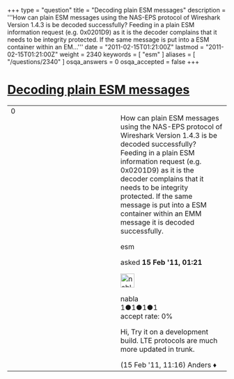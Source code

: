 +++
type = "question"
title = "Decoding plain ESM messages"
description = '''How can plain ESM messages using the NAS-EPS protocol of Wireshark Version 1.4.3 is be decoded successfully? Feeding in a plain ESM information request (e.g. 0x0201D9) as it is the decoder complains that it needs to be integrity protected. If the same message is put into a ESM container within an EM...'''
date = "2011-02-15T01:21:00Z"
lastmod = "2011-02-15T01:21:00Z"
weight = 2340
keywords = [ "esm" ]
aliases = [ "/questions/2340" ]
osqa_answers = 0
osqa_accepted = false
+++

<div class="headNormal">

# [Decoding plain ESM messages](/questions/2340/decoding-plain-esm-messages)

</div>

<div id="main-body">

<div id="askform">

<table id="question-table" style="width:100%;"><colgroup><col style="width: 50%" /><col style="width: 50%" /></colgroup><tbody><tr class="odd"><td style="width: 30px; vertical-align: top"><div class="vote-buttons"><div id="post-2340-score" class="post-score" title="current number of votes">0</div><div id="favorite-count" class="favorite-count"></div></div></td><td><div id="item-right"><div class="question-body"><p>How can plain ESM messages using the NAS-EPS protocol of Wireshark Version 1.4.3 is be decoded successfully? Feeding in a plain ESM information request (e.g. 0x0201D9) as it is the decoder complains that it needs to be integrity protected. If the same message is put into a ESM container within an EMM message it is decoded successfully.<br />
</p></div><div id="question-tags" class="tags-container tags">esm</div><div id="question-controls" class="post-controls"></div><div class="post-update-info-container"><div class="post-update-info post-update-info-user"><p>asked <strong>15 Feb '11, 01:21</strong></p><img src="https://secure.gravatar.com/avatar/5e907875013d8ca66bef5ce443b83567?s=32&amp;d=identicon&amp;r=g" class="gravatar" width="32" height="32" alt="nabla&#39;s gravatar image" /><p>nabla<br />
<span class="score" title="1 reputation points">1</span><span title="1 badges"><span class="badge1">●</span><span class="badgecount">1</span></span><span title="1 badges"><span class="silver">●</span><span class="badgecount">1</span></span><span title="1 badges"><span class="bronze">●</span><span class="badgecount">1</span></span><br />
<span class="accept_rate" title="Rate of the user&#39;s accepted answers">accept rate:</span> <span title="nabla has no accepted answers">0%</span> </br></p></div></div><div id="comments-container-2340" class="comments-container"><span id="2352"></span><div id="comment-2352" class="comment"><div id="post-2352-score" class="comment-score"></div><div class="comment-text"><p>Hi, Try it on a development build. LTE protocols are much more updated in trunk.</p></div><div id="comment-2352-info" class="comment-info"><span class="comment-age">(15 Feb '11, 11:16)</span> Anders ♦</div></div></div><div id="comment-tools-2340" class="comment-tools"></div><div class="clear"></div><div id="comment-2340-form-container" class="comment-form-container"></div><div class="clear"></div></div></td></tr></tbody></table>

</div>

</div>

